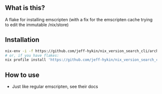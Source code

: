 
<!--                                               -->
<!--                                               -->
<!-- DO NOT EDIT ME; EDIT ./build_helper/readme.md -->
<!--                                               -->
<!--                                               -->

## What is this?

A flake for installing emscripten (with a fix for the emscripten cache trying to edit the immutable /nix/store)

## Installation

```sh
nix-env -i -f https://github.com/jeff-hykin/nix_version_search_cli/archive/8805399823e875e58fe3c1bcd30ffe464fa098a5.tar.gz
# or, if you have flakes:
nix profile install 'https://github.com/jeff-hykin/nix_version_search_cli/archive/8805399823e875e58fe3c1bcd30ffe464fa098a5.tar.gz#emscripten'
```

## How to use

- Just like regular emscripten, see their docs
